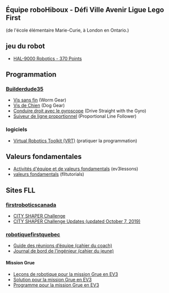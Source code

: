 ## Équipe roboHiboux - Défi Ville Avenir Ligue Lego First
(de l'école élémentaire Marie-Curie, à London en Ontario.)

## jeu du robot

* [HAL-9000 Robotics - 370 Points](https://www.youtube.com/watch?v=zhxjdhFBTmo)

## Programmation

### [Builderdude35](https://www.youtube.com/channel/UCuXq-jiU0ANeBcF_Tvq1D7g)
* [Vis sans fin](https://www.youtube.com/watch?v=TQ9hQ_ZXwmM) (Worm Gear)
* [Vis de Chien](https://www.youtube.com/watch?v=NZbt3tnySyI) (Dog Gear)
* [Conduire droit avec le gyroscope](https://www.youtube.com/watch?v=qPE4YNsTad4) (Drive Straight with the Gyro)
* [Suiveur de ligne proportionnel](https://www.youtube.com/watch?v=uPFfevfpMxs) (Proportional Line Follower)

### logiciels
* [Virtual Robotics Toolkit (VRT)](https://www.firstroboticscanada.org/cancode/vrt/) (pratiquer la programmation)

## Valeurs fondamentales

* [Activités d'équipe et de valeurs fondamentals](http://archive.ev3lessons.com/web/ev3lessons-v4.9.0/corevalues.html) (ev3lessons)
* [valeurs fondamentals](http://flltutorials.com/CoreValues.html) (flltutorials)

## Sites FLL

### [firstroboticscanada](https://www.firstroboticscanada.org/fll/)
* [CITY SHAPER Challenge](https://firstinspiresst01.blob.core.windows.net/fll/2020/city-shaper-challenge.pdf)
* [CITY SHAPER Challenge Updates (updated October 7, 2019)](https://firstinspiresst01.blob.core.windows.net/fll/2020/city-shaper-challenge-updates.pdf)

### [robotiquefirstquebec](https://robotiquefirstquebec.org/fll/)
* [Guide des réunions d’équipe (cahier du coach)](https://robotiquefirstquebec.org/wp-content/uploads/guidedesreunions2019.pdf)
* [Journal de bord de l’ingénieur (cahier du jeune)](https://robotiquefirstquebec.org/wp-content/uploads/journaldebord2019.pdf)

#### Mission Grue
* [Leçons de robotique pour la mission Grue en EV3](https://robotiquefirstquebec.org/wp-content/uploads/VilleAvenirLecons.pdf)
* [Solution pour la mission Grue en EV3](http://firstinspiresst01.blob.core.windows.net/fll/2020/crane-mission-ev3-soluton.pdf)
* [Programme pour la mission Grue en EV3](http://firstinspiresst01.blob.core.windows.net/fll/2020/fll2019-ev3-sol.ev3)
